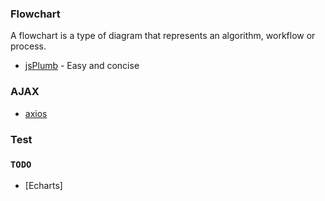 ### Flowchart

A flowchart is a type of diagram that represents an algorithm, workflow or process.

- [jsPlumb](https://jsplumbtoolkit.com/) - Easy and concise

### AJAX

- [axios](https://www.kancloud.cn/yunye/axios/234845)

### Test

### `TODO`

- [Echarts]